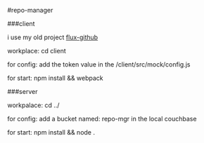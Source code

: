 #repo-manager

###client
 
 i use my old project [flux-github](https://github.com/ChopperLee2011/flux-github)
 
 workplace: cd client
 
 for config: add the token value in the /client/src/mock/config.js
 
 for start: npm install && webpack
 
 
 ###server
 
 workpalace: cd ../
 
 for config: add a bucket named: repo-mgr in the local couchbase
 
 for start: npm install && node .
